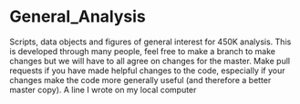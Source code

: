 # General_Analysis
Scripts, data objects and figures of general interest for 450K analysis.
This is developed through many people, feel free to make a branch to make changes but we will have to all agree on changes for the master.
Make pull requests if you have made helpful changes to the code, especially if your changes make the code more generally useful (and therefore a better master copy).
A line I wrote on my local computer
